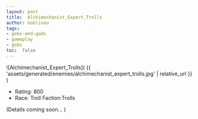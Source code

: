 ```yaml
---
layout: post
title:  Alchimechanist_Expert_Trolls
author: Goblinou
tags:
- gobs-and-gods
- gameplay
- gobs
toc:  false
---
```


![Alchimechanist_Expert_Trolls]( {{ 'assets/generated/enemies/alchimechanist_expert_trolls.jpg' | relative_url }} )
- Rating: 800
- Race: Troll  Faction:Trolls

(Details coming soon... )